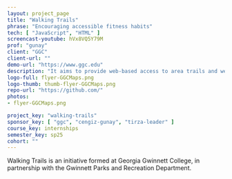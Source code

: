 ```yaml
---
layout: project_page
title: "Walking Trails"
phrase: "Encouraging accessible fitness habits"
tech: [ "JavaScript", "HTML" ]
screencast-youtube: hVx8VQ5Y79M
prof: "gunay"
client: "GGC"
client-url: ""
demo-url: "https://www.ggc.edu"
description: "It aims to provide web-based access to area trails and wellness instructions via videos."
logo-full: flyer-GGCMaps.png
logo-thumb: thumb-flyer-GGCMaps.png
repo-url: "https://github.com/"
photos:
- flyer-GGCMaps.png

project_key: "walking-trails"
sponsor_key: [ "ggc", "cengiz-gunay", "tirza-leader" ]
course_key: internships
semester_key: sp25
cohort: ""
---
```

Walking Trails is an initiative formed at Georgia Gwinnett College, in partnership with the Gwinnett Parks and Recreation Department.

<!-- lightgallery -->
<script src="https://code.jquery.com/jquery-2.2.4.min.js"></script>
<script src="https://cdn.jsdelivr.net/lightgallery/1.3.7/js/lightgallery.min.js">
</script>
<script src="https://cdn.jsdelivr.net/g/lg-zoom"></script>

<script type="text/javascript">

    $(document).ready(function() {

        $("body").lightGallery({

            zoom: true,
            selector: 'a#lightgallery',
            selectWithin: 'body'

        });

    });

</script>

[ggc]: http://www.ggc.edu
[gunay-ggc]: http://www.ggc.edu/about-ggc/directory/cengiz-gunay
[doloc-ggc]: http://www.ggc.edu/about-ggc/directory/anca-doloc-mihu
